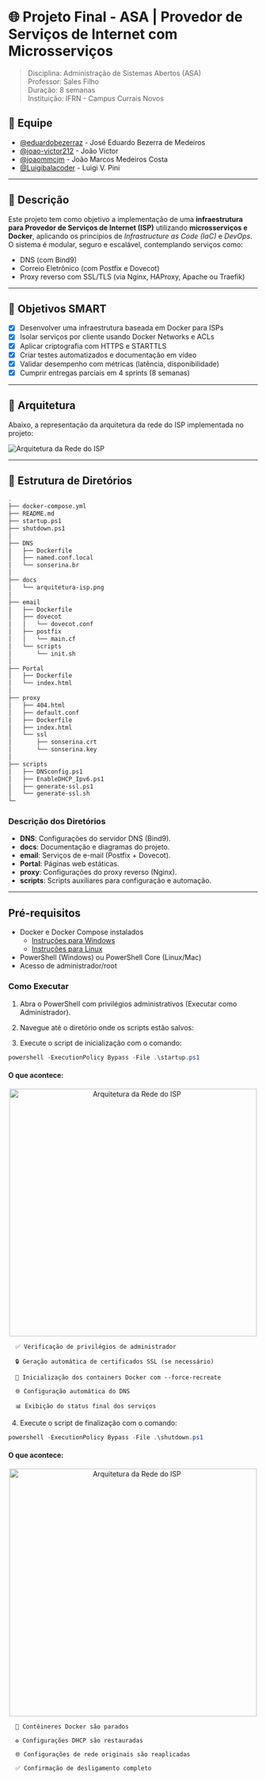 # 🌐 Projeto Final - ASA | Provedor de Serviços de Internet com Microsserviços

> Disciplina: Administração de Sistemas Abertos (ASA)  
> Professor: Sales Filho  
> Duração: 8 semanas  
> Instituição: IFRN - Campus Currais Novos

## 👥 Equipe

- [@eduardobezerraz](https://github.com/eduardobezerraz) - José Eduardo Bezerra de Medeiros  
- [@joao-victor212](https://github.com/joao-victor212) - João Victor  
- [@joaommcjm](https://github.com/joaommcjm) - João Marcos Medeiros Costa  
- [@Luigibalacoder](https://github.com/Luigibalacoder) - Luigi V. Pini  

---

## 📌 Descrição

Este projeto tem como objetivo a implementação de uma **infraestrutura para Provedor de Serviços de Internet (ISP)** utilizando **microsserviços e Docker**, aplicando os princípios de *Infrastructure as Code (IaC)* e *DevOps*. O sistema é modular, seguro e escalável, contemplando serviços como:

- DNS (com Bind9)  
- Correio Eletrônico (com Postfix e Dovecot)  
- Proxy reverso com SSL/TLS (via Nginx, HAProxy, Apache ou Traefik)  

---

## 🎯 Objetivos SMART

- [x] Desenvolver uma infraestrutura baseada em Docker para ISPs  
- [x] Isolar serviços por cliente usando Docker Networks e ACLs  
- [x] Aplicar criptografia com HTTPS e STARTTLS  
- [x] Criar testes automatizados e documentação em vídeo  
- [x] Validar desempenho com métricas (latência, disponibilidade)  
- [x] Cumprir entregas parciais em 4 sprints (8 semanas)  

---

## 🧱 Arquitetura

Abaixo, a representação da arquitetura da rede do ISP implementada no projeto:

![Arquitetura da Rede do ISP](./docs/arquitetura-isp.png)

---

## 📂 Estrutura de Diretórios

```bash
.
├── docker-compose.yml
├── README.md
├── startup.ps1
├── shutdown.ps1
│
├── DNS
│   ├── Dockerfile
│   ├── named.conf.local
│   └── sonserina.br
│
├── docs
│   └── arquitetura-isp.png
│
├── email
│   ├── Dockerfile
│   ├── dovecot
│   │   └── dovecot.conf
│   ├── postfix
│   │   └── main.cf
│   └── scripts
│       └── init.sh
│
├── Portal
│   ├── Dockerfile
│   └── index.html
│
├── proxy
│   ├── 404.html
│   ├── default.conf
│   ├── Dockerfile
│   ├── index.html
│   └── ssl
│       ├── sonserina.crt
│       └── sonserina.key
│
├── scripts
│   ├── DNSconfig.ps1
│   ├── EnableDHCP_Ipv6.ps1
│   ├── generate-ssl.ps1
│   └── generate-ssl.sh
└─
```
### Descrição dos Diretórios

- **DNS**: Configurações do servidor DNS (Bind9).
- **docs**: Documentação e diagramas do projeto.
- **email**: Serviços de e-mail (Postfix + Dovecot).
- **Portal**: Páginas web estáticas.
- **proxy**: Configurações do proxy reverso (Nginx).
- **scripts**: Scripts auxiliares para configuração e automação.

---

## Pré-requisitos

- Docker e Docker Compose instalados
  - [Instruções para Windows](https://docs.docker.com/desktop/install/windows-install/)
  - [Instruções para Linux](https://docs.docker.com/engine/install/)
- PowerShell (Windows) ou PowerShell Core (Linux/Mac)
- Acesso de administrador/root

### Como Executar

1. Abra o PowerShell com privilégios administrativos (Executar como Administrador).

2. Navegue até o diretório onde os scripts estão salvos:

   

3. Execute o script de inicialização com o comando: 
```powershell
powershell -ExecutionPolicy Bypass -File .\startup.ps1
```
#### O que acontece:
<p align="center">
  <img src="./docs/fluxo_startup.png" alt="Arquitetura da Rede do ISP" width="500"/>
</p>

      ✅ Verificação de privilégios de administrador
      
      🔒 Geração automática de certificados SSL (se necessário)
      
      🐳 Inicialização dos containers Docker com --force-recreate
      
      🌐 Configuração automática do DNS
      
      📊 Exibição do status final dos serviços



4. Execute o script de finalização com o comando: 
```powershell
powershell -ExecutionPolicy Bypass -File .\shutdown.ps1
```
#### O que acontece:
<p align="center">
  <img src="./docs/fluxo_shutdown.png" alt="Arquitetura da Rede do ISP" width="500"/>
</p>

      🛑 Contêineres Docker são parados
      
      ♻️ Configurações DHCP são restauradas
      
      🌐 Configurações de rede originais são reaplicadas
      
      ✅ Confirmação de desligamento completo

